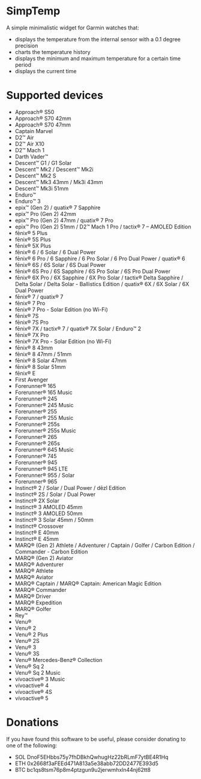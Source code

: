 # SimpTemp
A simple minimalistic widget for Garmin watches that:
- displays the temperature from the internal sensor with a 0.1 degree precision
- charts the temperature history
- displays the minimum and maximum temperature for a certain time period
- displays the current time

# Supported devices
- Approach® S50
- Approach® S70 42mm
- Approach® S70 47mm
- Captain Marvel
- D2™ Air
- D2™ Air X10
- D2™ Mach 1
- Darth Vader™
- Descent™ G1 / G1 Solar
- Descent™ Mk2 / Descent™ Mk2i
- Descent™ Mk2 S
- Descent™ Mk3 43mm / Mk3i 43mm
- Descent™ Mk3i 51mm
- Enduro™
- Enduro™ 3
- epix™ (Gen 2) / quatix® 7 Sapphire
- epix™ Pro (Gen 2) 42mm
- epix™ Pro (Gen 2) 47mm / quatix® 7 Pro
- epix™ Pro (Gen 2) 51mm / D2™ Mach 1 Pro / tactix® 7 – AMOLED Edition
- fēnix® 5 Plus
- fēnix® 5S Plus
- fēnix® 5X Plus
- fēnix® 6 / 6 Solar / 6 Dual Power
- fēnix® 6 Pro / 6 Sapphire / 6 Pro Solar / 6 Pro Dual Power / quatix® 6
- fēnix® 6S / 6S Solar / 6S Dual Power
- fēnix® 6S Pro / 6S Sapphire / 6S Pro Solar / 6S Pro Dual Power
- fēnix® 6X Pro / 6X Sapphire / 6X Pro Solar / tactix® Delta Sapphire / Delta Solar / Delta Solar - Ballistics Edition / quatix® 6X / 6X Solar / 6X Dual Power
- fēnix® 7 / quatix® 7
- fēnix® 7 Pro
- fēnix® 7 Pro - Solar Edition (no Wi-Fi)
- fēnix® 7S
- fēnix® 7S Pro
- fēnix® 7X / tactix® 7 / quatix® 7X Solar / Enduro™ 2
- fēnix® 7X Pro
- fēnix® 7X Pro - Solar Edition (no Wi-Fi)
- fēnix® 8 43mm
- fēnix® 8 47mm / 51mm
- fēnix® 8 Solar 47mm
- fēnix® 8 Solar 51mm
- fēnix® E
- First Avenger
- Forerunner® 165
- Forerunner® 165 Music
- Forerunner® 245
- Forerunner® 245 Music
- Forerunner® 255
- Forerunner® 255 Music
- Forerunner® 255s
- Forerunner® 255s Music
- Forerunner® 265
- Forerunner® 265s
- Forerunner® 645 Music
- Forerunner® 745
- Forerunner® 945
- Forerunner® 945 LTE
- Forerunner® 955 / Solar
- Forerunner® 965
- Instinct® 2 / Solar / Dual Power / dēzl Edition
- Instinct® 2S / Solar / Dual Power
- Instinct® 2X Solar
- Instinct® 3 AMOLED 45mm
- Instinct® 3 AMOLED 50mm
- Instinct® 3 Solar 45mm / 50mm
- Instinct® Crossover
- Instinct® E 40mm
- Instinct® E 45mm
- MARQ® (Gen 2) Athlete / Adventurer / Captain / Golfer / Carbon Edition / Commander - Carbon Edition
- MARQ® (Gen 2) Aviator
- MARQ® Adventurer
- MARQ® Athlete
- MARQ® Aviator
- MARQ® Captain / MARQ® Captain: American Magic Edition
- MARQ® Commander
- MARQ® Driver
- MARQ® Expedition
- MARQ® Golfer
- Rey™
- Venu®
- Venu® 2
- Venu® 2 Plus
- Venu® 2S
- Venu® 3
- Venu® 3S
- Venu® Mercedes-Benz® Collection
- Venu® Sq 2
- Venu® Sq 2 Music
- vívoactive® 3 Music
- vívoactive® 4
- vívoactive® 4S
- vívoactive® 5

# Donations
If you have found this software to be useful, please consider donating to one of the following:
- SOL DnoF5EHbbs75y7fhDBkhQwhugHz22bRLmF7ytBE4R1Hq
- ETH 0x2668f3aFEEd471A813a5e38abb72DD2477E393d5
- BTC bc1qs8tsm76p8m4ptzgun9u2jerwmhxln44nj62tt8